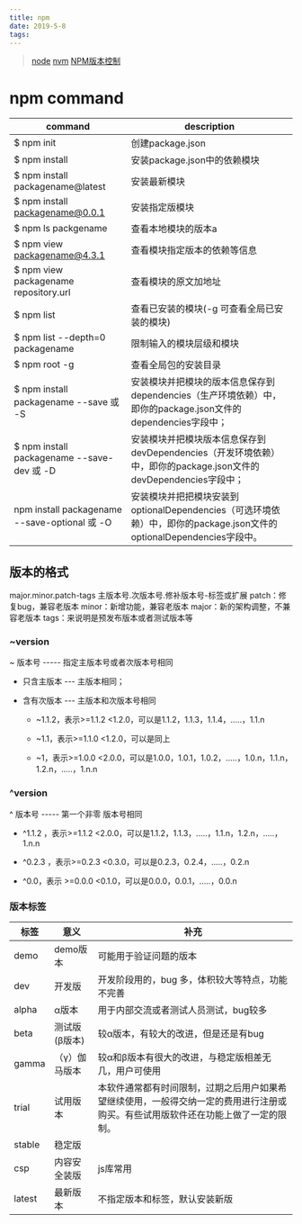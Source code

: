 ```yaml
---
title: npm
date: 2019-5-8
tags:
---
```

> [node](/2018/05/08/node/) [nvm](http://www.jianshu.com/p/1aa925e3f0d6) [NPM版本控制](http://www.fly63.com/article/detial/2636)

# npm command
command|description
------|-----
$ npm init | 创建package.json
$ npm install | 安装package.json中的依赖模块
$ npm install packagename@latest | 安装最新模块
$ npm install packagename@0.0.1 | 安装指定版模块
$ npm ls packgename | 查看本地模块的版本a
$ npm view packagename@4.3.1 | 查看模块指定版本的依赖等信息
$ npm view packagename repository.url | 查看模块的原文加地址
$ npm list | 查看已安装的模块(-g 可查看全局已安装的模块)
$ npm list --depth=0 packagename | 限制输入的模块层级和模块
$ npm root -g | 查看全局包的安装目录
$ npm install packagename --save 或 -S | 安装模块并把模块的版本信息保存到dependencies（生产环境依赖）中，即你的package.json文件的dependencies字段中；
$ npm install packagename --save-dev 或 -D|安装模块并把模块版本信息保存到devDependencies（开发环境依赖）中，即你的package.json文件的devDependencies字段中；
npm install packagename --save-optional 或 -O | 安装模块并把把模块安装到optionalDependencies（可选环境依赖）中，即你的package.json文件的optionalDependencies字段中。

## 版本的格式
major.minor.patch-tags
主版本号.次版本号.修补版本号-标签或扩展
patch：修复bug，兼容老版本
minor：新增功能，兼容老版本
major：新的架构调整，不兼容老版本
tags：来说明是预发布版本或者测试版本等

### ~version
~ 版本号 ----- 指定主版本号或者次版本号相同
+ 只含主版本 --- 主版本相同；
+ 含有次版本 --- 主版本和次版本号相同

    + ~1.1.2，表示>=1.1.2 <1.2.0，可以是1.1.2，1.1.3，1.1.4，.....，1.1.n

    + ~1.1，表示>=1.1.0 <1.2.0，可以是同上
    + ~1，表示>=1.0.0 <2.0.0，可以是1.0.0，1.0.1，1.0.2，.....，1.0.n，1.1.n，1.2.n，.....，1.n.n

### ^version
^ 版本号 ----- 第一个非零 版本号相同

+ ^1.1.2 ，表示>=1.1.2 <2.0.0，可以是1.1.2，1.1.3，.....，1.1.n，1.2.n，.....，1.n.n

+ ^0.2.3 ，表示>=0.2.3 <0.3.0，可以是0.2.3，0.2.4，.....，0.2.n
+ ^0.0，表示 >=0.0.0 <0.1.0，可以是0.0.0，0.0.1，.....，0.0.n

### 版本标签
标签 | 意义	| 补充
-----|-----|----
demo | demo版本 | 可能用于验证问题的版本
dev | 开发版 | 开发阶段用的，bug 多，体积较大等特点，功能不完善
alpha | α版本 | 用于内部交流或者测试人员测试，bug较多
beta | 测试版(β版本) | 较α版本，有较大的改进，但是还是有bug
gamma | （γ）伽马版本 | 较α和β版本有很大的改进，与稳定版相差无几，用户可使用
trial | 试用版本 | 本软件通常都有时间限制，过期之后用户如果希望继续使用，一般得交纳一定的费用进行注册或购买。有些试用版软件还在功能上做了一定的限制。
stable | 稳定版 | 
csp | 内容安全装版 | js库常用
latest | 最新版本 |	不指定版本和标签，默认安装新版